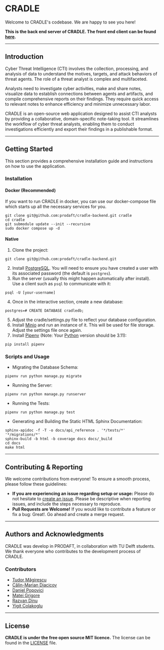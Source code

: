# CRADLE

Welcome to CRADLE's codebase. We are happy to see you here!

**This is the back end server of CRADLE. The front end client can be found
[here](https://github.com/prodaft/cradle-frontend).**

---

## Introduction

Cyber Threat Intelligence (CTI) involves the collection, processing, and
analysis of data to understand the motives, targets, and attack behaviors of
threat agents. The role of a threat analyst is complex and multifaceted.

Analysts need to investigate cyber activities, make and share notes, visualize
data to establish connections between agents and artifacts, and compile
comprehensive reports on their findings. They require quick access to relevant
notes to enhance efficiency and minimize unnecessary labor.

CRADLE is an open-source web application designed to assist CTI analysts by
providing a collaborative, domain-specific note-taking tool. It streamlines the
workflow of cyber threat analysts, enabling them to conduct investigations
efficiently and export their findings in a publishable format.

---

## Getting Started

This section provides a comprehensive installation guide and instructions on how to use the application.

### Installation
#### Docker (Recommended)

If you want to run CRADLE in docker, you can use our docker-compose file which
starts up all the necessary services for you. 

```
git clone git@github.com:prodaft/cradle-backend.git cradle
cd cradle
git submodule update --init --recursive
sudo docker compose up -d
```

#### Native

1. Clone the project:

```
git clone git@github.com:prodaft/cradle-backend.git
```

2. Install [PostgreSQL](https://www.postgresql.org/). You will need to ensure you have created a user with its associated password (the default is ```postgres```).
3. Run the server (usually this might happen automatically after install). Use a client such as ```psql``` to communicate with it:

```
psql -U [your-username]
```

4. Once in the interactive section, create a new database:

```
postgres=# CREATE DATABASE cradledb;
```

5. Adjust the cradle/settings.py file to reflect your database configuration.
6. Install [Minio](https://min.io/) and run an instance of it. This will be used for file storage. Adjust the settings file once again.
7. Install [Pipenv](https://pipenv.pypa.io/en/latest/) (Note: Your [Python](https://www.python.org/downloads/release/python-3110/) version should be 3.11):

```
pip install pipenv
```


### Scripts and Usage

* Migrating the Database Schema:
```
pipenv run python manage.py migrate
```

* Running the Server:
```
pipenv run python manage.py runserver
```

* Running the Tests:
```
pipenv run python manage.py test
```

* Generating and Building the Static HTML Sphinx Documentation:
```
sphinx-apidoc -f -T -o docs/api_reference . '*/tests/*' '*/migrations/*'
sphinx-build -b html -b coverage docs docs/_build
cd docs
make html
```

---

## Contributing & Reporting

We welcome contributions from everyone! To ensure a smooth process, please follow these guidelines:

- **If you are experiencing an issue regarding setup or usage:** Please do not
  hesitate to [create an issue](https://github.com/prodaft/cradle-backend/issues/new).
  Please be descriptive when reporting issues, and include the steps necessary to reproduce.
- **Pull Requests are Welcome!** If you would like to contribute a feature or fix a bug: Great!. Go ahead and create a merge request.

---

## Authors and Acknowledgments

CRADLE was develop in PRODAFT, in collaboration with TU Delft students. We thank everyone who contributes to the development process of CRADLE.

### Contributors

- [Tudor Măgirescu](https://github.com/TudorMagirescu)
- [Călin-Marian Diacicov](https://github.com/klinashka)
- [Daniel Popovici](https://github.com/Babu-on-Github)
- [Matei Grigore](https://github.com/mateigrigore)
- [Razvan Dinu](https://github.com/razvand13)
- [Yigit Colakoglu](https://github.com/arg3t)

---

## License
**CRADLE is under the free open source MIT licence.** The license can be found in the [LICENSE](LICENSE) file.
